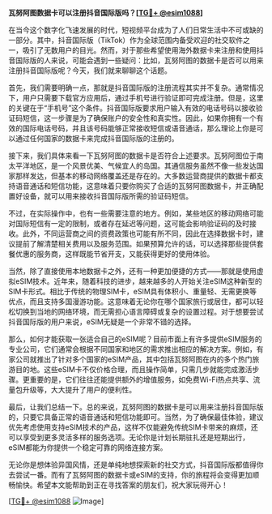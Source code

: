**瓦努阿图数据卡可以注册抖音国际版吗？[[TG💪+ @esim1088](https://t.me/s/esim1088)]**

在当今这个数字化飞速发展的时代，短视频平台成为了人们日常生活中不可或缺的一部分。其中，抖音国际版（TikTok）作为全球范围内备受欢迎的社交软件之一，吸引了无数用户的目光。然而，对于那些希望使用海外数据卡来注册和使用抖音国际版的人来说，可能会遇到一些疑问：比如，瓦努阿图的数据卡是否可以用来注册抖音国际版呢？今天，我们就来聊聊这个话题。

首先，我们需要明确一点，那就是抖音国际版的注册流程其实并不复杂。通常情况下，用户只需要下载官方应用后，通过手机号进行验证即可完成注册。但是，这里的关键在于“手机号”这个条件。抖音国际版要求用户输入有效的电话号码以接收验证码短信，这一步骤是为了确保账户的安全性和真实性。因此，如果你拥有一个有效的国际电话号码，并且该号码能够正常接收短信或语音通话，那么理论上你是可以通过任何国家的数据卡来完成抖音国际版的注册的。

接下来，我们具体来看一下瓦努阿图的数据卡是否符合上述要求。瓦努阿图位于南太平洋地区，是一个风景优美、气候宜人的岛国。其通信服务虽然不像一些发达国家那样发达，但基本的移动网络覆盖还是存在的。大多数运营商提供的数据卡都支持语音通话和短信功能，这意味着只要你购买了合适的瓦努阿图数据卡，并正确配置好设备，就可以用来接收抖音国际版所需的验证码短信。

不过，在实际操作中，也有一些需要注意的地方。例如，某些地区的移动网络可能对国际短信有一定的限制，或者存在延迟等问题，这可能会影响验证码的及时接收。此外，不同运营商之间的资费政策也可能有所不同，因此在选择数据卡时，建议提前了解清楚相关费用以及服务范围。如果预算允许的话，可以选择那些提供套餐优惠的服务商，这样既能节省开支，又能获得更好的使用体验。

当然，除了直接使用本地数据卡之外，还有一种更加便捷的方式——那就是使用虚拟eSIM技术。近年来，随着科技的进步，越来越多的人开始关注eSIM这种新型的SIM卡形式。相比于传统的物理SIM卡，eSIM具有体积小、重量轻、无需更换等优点，而且支持多国漫游功能。这意味着无论你在哪个国家旅行或居住，都可以轻松切换到当地的网络环境，而无需担心语言障碍或复杂的设置过程。对于想要尝试抖音国际版的用户来说，eSIM无疑是一个非常不错的选择。

那么，如何才能获取一张适合自己的eSIM呢？目前市面上有许多提供eSIM服务的专业公司，它们通常会根据不同国家和地区的需求推出相应的解决方案。例如，有家公司就推出了针对多个国家的eSIM产品，其中包括瓦努阿图在内的多个热门旅游目的地。这些eSIM卡不仅价格合理，而且操作简单，只需几步就能完成激活步骤。更重要的是，它们往往还能提供额外的增值服务，如免费Wi-Fi热点共享、流量包升级等，大大提升了用户的便利性。

最后，让我们总结一下。总的来说，瓦努阿图的数据卡是可以用来注册抖音国际版的，只要它具备正常的语音通话和短信功能即可。当然，为了确保最佳体验，建议优先考虑使用支持eSIM技术的产品，这样不仅能避免传统SIM卡带来的麻烦，还可以享受到更多灵活多样的服务选项。无论你是计划长期驻扎还是短期出行，eSIM都能为你提供一个稳定可靠的网络连接方案。

无论你是想体验异国风情，还是单纯地想探索新的社交方式，抖音国际版都值得你去尝试一番。而有了瓦努阿图的数据卡或eSIM的支持，你的旅程将会变得更加顺畅愉快。希望本文能帮助到正在寻找答案的朋友们，祝大家玩得开心！

[[TG💪+ @esim1088](https://t.me/s/esim1088) ![Image](https://i.postimg.cc/4NQfJmqS/Snipaste-2025-05-13-00-14-12.png)]